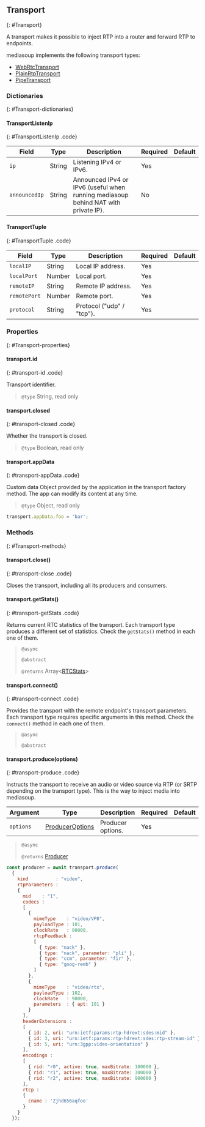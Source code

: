 ## Transport
{: #Transport}

<section markdown="1">

A transport makes it possible to inject RTP into a router and forward RTP to endpoints.

mediasoup implements the following transport types:

* [WebRtcTransport](#WebRtcTransport)
* [PlainRtpTransport](#PlainRtpTransport)
* [PipeTransport](#PipeTransport)

</section>


### Dictionaries
{: #Transport-dictionaries}

<section markdown="1">

#### TransportListenIp
{: #TransportListenIp .code}

<div markdown="1" class="table-wrapper L3">

Field         | Type    | Description   | Required | Default
------------- | ------- | ------------- | -------- | ---------
`ip`          | String  | Listening IPv4 or IPv6. | Yes      |
`announcedIp` | String  | Announced IPv4 or IPv6 (useful when running mediasoup behind NAT with private IP). | No      |

</div>

#### TransportTuple
{: #TransportTuple .code}

<div markdown="1" class="table-wrapper L3">

Field              | Type    | Description   | Required | Default
------------------ | ------- | ------------- | -------- | ---------
`localIP`          | String  | Local IP address. | Yes |
`localPort`        | Number  | Local port. | Yes |
`remoteIP`         | String  | Remote IP address. | Yes |
`remotePort`       | Number  | Remote port. | Yes |
`protocol`         | String  | Protocol ("udp" / "tcp"). | Yes |

</div>

</section>


### Properties
{: #Transport-properties}

<section markdown="1">

#### transport.id
{: #transport-id .code}

Transport identifier.

> `@type` String, read only

#### transport.closed
{: #transport-closed .code}

Whether the transport is closed.

> `@type` Boolean, read only

#### transport.appData
{: #transport-appData .code}

Custom data Object provided by the application in the transport factory method. The app can modify its content at any time.

> `@type` Object, read only

```javascript
transport.appData.foo = 'bar';
```

</section>


### Methods
{: #Transport-methods}

<section markdown="1">

#### transport.close()
{: #transport-close .code}

Closes the transport, including all its producers and consumers.

#### transport.getStats()
{: #transport-getStats .code}

Returns current RTC statistics of the transport. Each transport type produces a different set of statistics. Check the `getStats()` method in each one of them.

> `@async`
> 
> `@abstract`
> 
> `@returns` Array&lt;[RTCStats](https://www.w3.org/TR/webrtc/#dom-rtcstats)&gt;

#### transport.connect()
{: #transport-connect .code}

Provides the transport with the remote endpoint's transport parameters. Each transport type requires specific arguments in this method. Check the `connect()` method in each one of them.

> `@async`
> 
> `@abstract`

#### transport.produce(options)
{: #transport-produce .code}

Instructs the transport to receive an audio or video source via RTP (or SRTP depending on the transport type). This is the way to inject media into mediasoup.

<div markdown="1" class="table-wrapper L3">

Argument    | Type    | Description | Required | Default 
----------- | ------- | ----------- | -------- | ----------
`options`   | [ProducerOptions](#ProducerOptions) | Producer options. | Yes |

</div>

> `@async`
> 
> `@returns` [Producer](#Producer)

```javascript
const producer = await transport.produce(
  {
    kind          : "video",
    rtpParameters :
    {
      mid    : "1",
      codecs :
      [
        {
          mimeType    : "video/VP8",
          payloadType : 101,
          clockRate   : 90000,
          rtcpFeedback :
          [
            { type: "nack" },
            { type: "nack", parameter: "pli" },
            { type: "ccm", parameter: "fir" },
            { type: "goog-remb" }
          ]
        },
        {
          mimeType    : "video/rtx",
          payloadType : 102,
          clockRate   : 90000,
          parameters  : { apt: 101 }
        }
      ],
      headerExtensions :
      [
        { id: 2, uri: "urn:ietf:params:rtp-hdrext:sdes:mid" },
        { id: 3, uri: "urn:ietf:params:rtp-hdrext:sdes:rtp-stream-id" },
        { id: 5, uri: "urn:3gpp:video-orientation" }
      ],
      encodings :
      [
        { rid: "r0", active: true, maxBitrate: 100000 },
        { rid: "r1", active: true, maxBitrate: 300000 }
        { rid: "r2", active: true, maxBitrate: 900000 }
      ],
      rtcp :
      {
        cname : 'Zjhd656aqfoo'
      }
    }
  });
```

</section>
